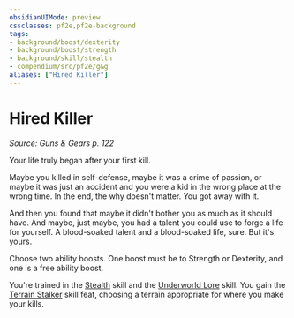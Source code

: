 ```yaml
---
obsidianUIMode: preview
cssclasses: pf2e,pf2e-background
tags:
- background/boost/dexterity
- background/boost/strength
- background/skill/stealth
- compendium/src/pf2e/g&g
aliases: ["Hired Killer"]
---
```

# Hired Killer
*Source: Guns & Gears p. 122*  

Your life truly began after your first kill.

Maybe you killed in self-defense, maybe it was a crime of passion, or maybe it was just an accident and you were a kid in the wrong place at the wrong time. In the end, the why doesn't matter. You got away with it.

And then you found that maybe it didn't bother you as much as it should have. And maybe, just maybe, you had a talent you could use to forge a life for yourself. A blood-soaked talent and a blood-soaked life, sure. But it's yours.

Choose two ability boosts. One boost must be to Strength or Dexterity, and one is a free ability boost.

You're trained in the [Stealth](compendium/skills.md#Stealth) skill and the [Underworld Lore](compendium/skills.md#Lore) skill. You gain the [Terrain Stalker](compendium/feats/terrain-stalker.md) skill feat, choosing a terrain appropriate for where you make your kills.